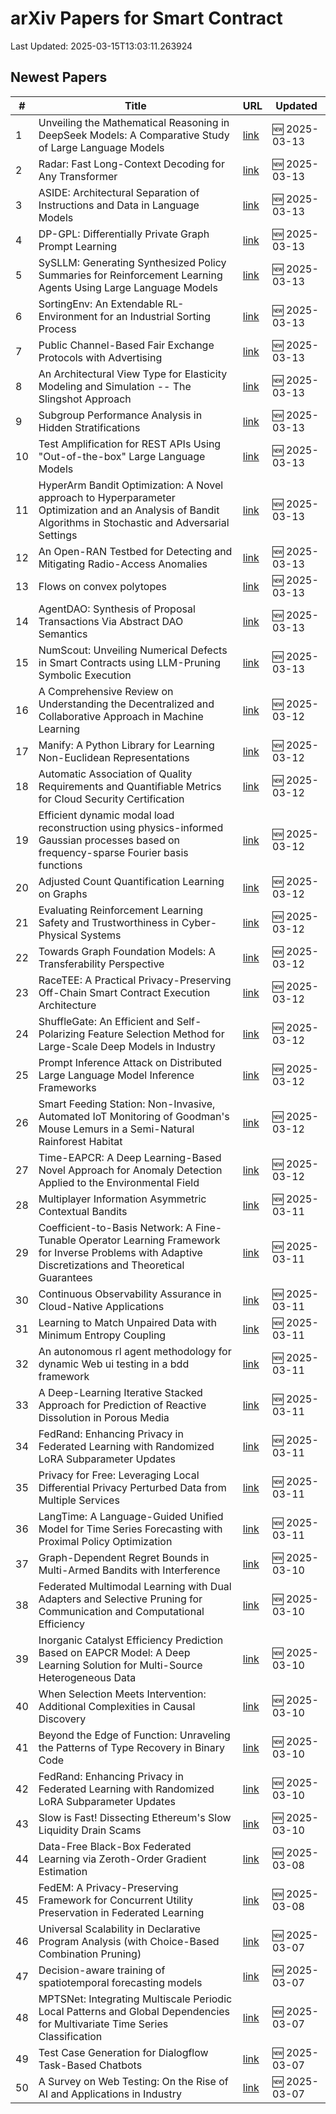 # arXiv Papers for Smart Contract

Last Updated: 2025-03-15T13:03:11.263924

## Newest Papers

|\#|Title|URL|Updated|
|---|---|---|---|
|1|Unveiling the Mathematical Reasoning in DeepSeek Models: A Comparative Study of Large Language Models|[link](http://arxiv.org/abs/2503.10573v1)|🆕 2025-03-13|
|2|Radar: Fast Long-Context Decoding for Any Transformer|[link](http://arxiv.org/abs/2503.10571v1)|🆕 2025-03-13|
|3|ASIDE: Architectural Separation of Instructions and Data in Language Models|[link](http://arxiv.org/abs/2503.10566v1)|🆕 2025-03-13|
|4|DP-GPL: Differentially Private Graph Prompt Learning|[link](http://arxiv.org/abs/2503.10544v1)|🆕 2025-03-13|
|5|SySLLM: Generating Synthesized Policy Summaries for Reinforcement Learning Agents Using Large Language Models|[link](http://arxiv.org/abs/2503.10509v1)|🆕 2025-03-13|
|6|SortingEnv: An Extendable RL-Environment for an Industrial Sorting Process|[link](http://arxiv.org/abs/2503.10466v1)|🆕 2025-03-13|
|7|Public Channel-Based Fair Exchange Protocols with Advertising|[link](http://arxiv.org/abs/2503.10411v1)|🆕 2025-03-13|
|8|An Architectural View Type for Elasticity Modeling and Simulation -- The Slingshot Approach|[link](http://arxiv.org/abs/2503.10407v1)|🆕 2025-03-13|
|9|Subgroup Performance Analysis in Hidden Stratifications|[link](http://arxiv.org/abs/2503.10382v1)|🆕 2025-03-13|
|10|Test Amplification for REST APIs Using "Out-of-the-box" Large Language Models|[link](http://arxiv.org/abs/2503.10306v1)|🆕 2025-03-13|
|11|HyperArm Bandit Optimization: A Novel approach to Hyperparameter Optimization and an Analysis of Bandit Algorithms in Stochastic and Adversarial Settings|[link](http://arxiv.org/abs/2503.10282v1)|🆕 2025-03-13|
|12|An Open-RAN Testbed for Detecting and Mitigating Radio-Access Anomalies|[link](http://arxiv.org/abs/2503.10255v1)|🆕 2025-03-13|
|13|Flows on convex polytopes|[link](http://arxiv.org/abs/2503.10232v1)|🆕 2025-03-13|
|14|AgentDAO: Synthesis of Proposal Transactions Via Abstract DAO Semantics|[link](http://arxiv.org/abs/2503.10099v1)|🆕 2025-03-13|
|15|NumScout: Unveiling Numerical Defects in Smart Contracts using LLM-Pruning Symbolic Execution|[link](http://arxiv.org/abs/2503.10041v1)|🆕 2025-03-13|
|16|A Comprehensive Review on Understanding the Decentralized and Collaborative Approach in Machine Learning|[link](http://arxiv.org/abs/2503.09833v1)|🆕 2025-03-12|
|17|Manify: A Python Library for Learning Non-Euclidean Representations|[link](http://arxiv.org/abs/2503.09576v1)|🆕 2025-03-12|
|18|Automatic Association of Quality Requirements and Quantifiable Metrics for Cloud Security Certification|[link](http://arxiv.org/abs/2503.09460v1)|🆕 2025-03-12|
|19|Efficient dynamic modal load reconstruction using physics-informed Gaussian processes based on frequency-sparse Fourier basis functions|[link](http://arxiv.org/abs/2503.09418v1)|🆕 2025-03-12|
|20|Adjusted Count Quantification Learning on Graphs|[link](http://arxiv.org/abs/2503.09395v1)|🆕 2025-03-12|
|21|Evaluating Reinforcement Learning Safety and Trustworthiness in Cyber-Physical Systems|[link](http://arxiv.org/abs/2503.09388v1)|🆕 2025-03-12|
|22|Towards Graph Foundation Models: A Transferability Perspective|[link](http://arxiv.org/abs/2503.09363v1)|🆕 2025-03-12|
|23|RaceTEE: A Practical Privacy-Preserving Off-Chain Smart Contract Execution Architecture|[link](http://arxiv.org/abs/2503.09317v1)|🆕 2025-03-12|
|24|ShuffleGate: An Efficient and Self-Polarizing Feature Selection Method for Large-Scale Deep Models in Industry|[link](http://arxiv.org/abs/2503.09315v1)|🆕 2025-03-12|
|25|Prompt Inference Attack on Distributed Large Language Model Inference Frameworks|[link](http://arxiv.org/abs/2503.09291v1)|🆕 2025-03-12|
|26|Smart Feeding Station: Non-Invasive, Automated IoT Monitoring of Goodman's Mouse Lemurs in a Semi-Natural Rainforest Habitat|[link](http://arxiv.org/abs/2503.09238v1)|🆕 2025-03-12|
|27|Time-EAPCR: A Deep Learning-Based Novel Approach for Anomaly Detection Applied to the Environmental Field|[link](http://arxiv.org/abs/2503.09200v1)|🆕 2025-03-12|
|28|Multiplayer Information Asymmetric Contextual Bandits|[link](http://arxiv.org/abs/2503.08961v1)|🆕 2025-03-11|
|29|Coefficient-to-Basis Network: A Fine-Tunable Operator Learning Framework for Inverse Problems with Adaptive Discretizations and Theoretical Guarantees|[link](http://arxiv.org/abs/2503.08642v1)|🆕 2025-03-11|
|30|Continuous Observability Assurance in Cloud-Native Applications|[link](http://arxiv.org/abs/2503.08552v1)|🆕 2025-03-11|
|31|Learning to Match Unpaired Data with Minimum Entropy Coupling|[link](http://arxiv.org/abs/2503.08501v1)|🆕 2025-03-11|
|32|An autonomous rl agent methodology for dynamic Web ui testing in a bdd framework|[link](http://arxiv.org/abs/2503.08464v1)|🆕 2025-03-11|
|33|A Deep-Learning Iterative Stacked Approach for Prediction of Reactive Dissolution in Porous Media|[link](http://arxiv.org/abs/2503.08410v1)|🆕 2025-03-11|
|34|FedRand: Enhancing Privacy in Federated Learning with Randomized LoRA Subparameter Updates|[link](http://arxiv.org/abs/2503.07216v2)|🆕 2025-03-11|
|35|Privacy for Free: Leveraging Local Differential Privacy Perturbed Data from Multiple Services|[link](http://arxiv.org/abs/2503.08297v1)|🆕 2025-03-11|
|36|LangTime: A Language-Guided Unified Model for Time Series Forecasting with Proximal Policy Optimization|[link](http://arxiv.org/abs/2503.08271v1)|🆕 2025-03-11|
|37|Graph-Dependent Regret Bounds in Multi-Armed Bandits with Interference|[link](http://arxiv.org/abs/2503.07555v1)|🆕 2025-03-10|
|38|Federated Multimodal Learning with Dual Adapters and Selective Pruning for Communication and Computational Efficiency|[link](http://arxiv.org/abs/2503.07552v1)|🆕 2025-03-10|
|39|Inorganic Catalyst Efficiency Prediction Based on EAPCR Model: A Deep Learning Solution for Multi-Source Heterogeneous Data|[link](http://arxiv.org/abs/2503.07424v1)|🆕 2025-03-10|
|40|When Selection Meets Intervention: Additional Complexities in Causal Discovery|[link](http://arxiv.org/abs/2503.07302v1)|🆕 2025-03-10|
|41|Beyond the Edge of Function: Unraveling the Patterns of Type Recovery in Binary Code|[link](http://arxiv.org/abs/2503.07243v1)|🆕 2025-03-10|
|42|FedRand: Enhancing Privacy in Federated Learning with Randomized LoRA Subparameter Updates|[link](http://arxiv.org/abs/2503.07216v1)|🆕 2025-03-10|
|43|Slow is Fast! Dissecting Ethereum's Slow Liquidity Drain Scams|[link](http://arxiv.org/abs/2503.04850v2)|🆕 2025-03-10|
|44|Data-Free Black-Box Federated Learning via Zeroth-Order Gradient Estimation|[link](http://arxiv.org/abs/2503.06028v1)|🆕 2025-03-08|
|45|FedEM: A Privacy-Preserving Framework for Concurrent Utility Preservation in Federated Learning|[link](http://arxiv.org/abs/2503.06021v1)|🆕 2025-03-08|
|46|Universal Scalability in Declarative Program Analysis (with Choice-Based Combination Pruning)|[link](http://arxiv.org/abs/2503.05945v1)|🆕 2025-03-07|
|47|Decision-aware training of spatiotemporal forecasting models|[link](http://arxiv.org/abs/2503.05622v1)|🆕 2025-03-07|
|48|MPTSNet: Integrating Multiscale Periodic Local Patterns and Global Dependencies for Multivariate Time Series Classification|[link](http://arxiv.org/abs/2503.05582v1)|🆕 2025-03-07|
|49|Test Case Generation for Dialogflow Task-Based Chatbots|[link](http://arxiv.org/abs/2503.05561v1)|🆕 2025-03-07|
|50|A Survey on Web Testing: On the Rise of AI and Applications in Industry|[link](http://arxiv.org/abs/2503.05378v1)|🆕 2025-03-07|
